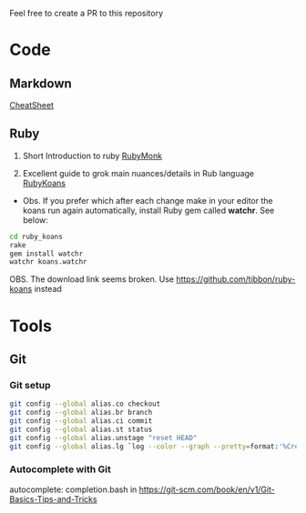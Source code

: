 Feel free to create a PR to this repository 

# Code 

## Markdown 

[CheatSheet](https://github.com/adam-p/markdown-here/wiki/Markdown-Cheatsheet)

## Ruby 

1. Short Introduction to ruby [RubyMonk](https://rubymonk.com/)

2. Excellent guide to grok main nuances/details in Rub language [RubyKoans](http://rubykoans.com/)
  * Obs. If you prefer which after each change make in your editor the koans run again automatically, install Ruby gem called **watchr**. See below:

  ```bash
  cd ruby_koans
  rake
  gem install watchr
  watchr koans.watchr
  ```

OBS. The download link seems broken. Use https://github.com/tibbon/ruby-koans instead

# Tools 

## Git

### Git setup 

```bash
git config --global alias.co checkout
git config --global alias.br branch
git config --global alias.ci commit
git config --global alias.st status
git config --global alias.unstage "reset HEAD"
git config --global alias.lg `log --color --graph --pretty=format:'%Cred%h%Creset -%C(yellow)%d%Creset %s %Cgreen(%cr) %C(bold blue)<%an>%Creset' --abbrev-commit`
```

### Autocomplete with Git 

autocomplete: completion.bash  in 
https://git-scm.com/book/en/v1/Git-Basics-Tips-and-Tricks



